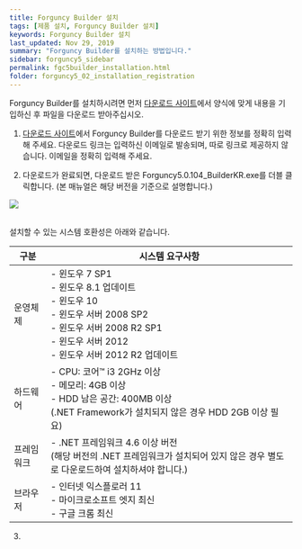 ```yaml
---
title: Forguncy Builder 설치
tags: [제품 설치, Forguncy Builder 설치]
keywords: Forguncy Builder 설치
last_updated: Nov 29, 2019
summary: "Forguncy Builder를 설치하는 방법입니다."
sidebar: forguncy5_sidebar
permalink: fgc5builder_installation.html
folder: forguncy5_02_installation_registration
---
```


Forguncy Builder를 설치하시려면 먼저 [다운로드 사이트](https://www.grapecity.co.kr/download/forguncy)에서 양식에 맞게 내용을 기입하신 후 파일을 다운로드 받아주십시오.


1. [다운로드 사이트](https://www.grapecity.co.kr/download/forguncy)에서 Forguncy Builder를 다운로드 받기 위한 정보를 정확히 입력해 주세요. 다운로드 링크는 입력하신 이메일로 발송되며, 따로 링크로 제공하지 않습니다. 이메일을 정확히 입력해 주세요.

2. 다운로드가 완료되면, 다운로드 받은 Forguncy5.0.104_BuilderKR.exe를 더블 클릭합니다. (본 매뉴얼은 해당 버전을 기준으로 설명합니다.)

![]({{site.url}}/images/forguncy5/installation_builder_icon.png)
<br /><br />

설치할 수 있는 시스템 호환성은 아래와 같습니다.

| 구분 | 시스템 요구사항 |
| --- | --- |
| 운영체제 | - 윈도우 7 SP1 <br />- 윈도우 8.1 업데이트<br />- 윈도우 10 <br />- 윈도우 서버 2008 SP2 <br />- 윈도우 서버 2008 R2 SP1<br />- 윈도우 서버 2012<br />- 윈도우 서버 2012 R2 업데이트 |
| 하드웨어 | - CPU: 코어™ i3 2GHz 이상 <br />- 메모리: 4GB 이상<br />- HDD 남은 공간: 400MB 이상<br />(.NET Framework가 설치되지 않은 경우 HDD 2GB 이상 필요) |
| 프레임워크 | - .NET 프레임워크 4.6 이상 버전 <br />(해당 버전의 .NET 프레임워크가 설치되어 있지 않은 경우 별도로 다운로드하여 설치하셔야 합니다.) |
| 브라우저 | - 인터넷 익스플로러 11<br />- 마이크로소프트 엣지 최신<br />- 구글 크롬 최신 |

3. 